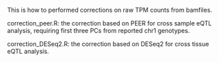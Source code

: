 This is how to performed corrections on raw TPM counts from bamfiles.

correction_peer.R: the correction based on PEER for cross sample eQTL analysis, requiring first three PCs from reported chr1 genotypes.

correction_DESeq2.R: the correction based on DESeq2 for cross tissue eQTL analysis.
